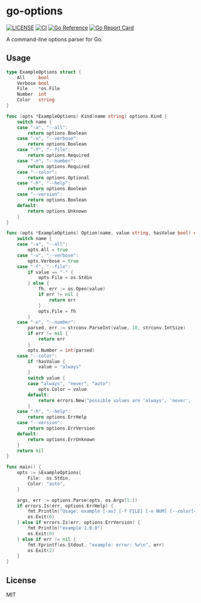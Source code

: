 # go-options

[![LICENSE](https://img.shields.io/github/license/cions/go-options)](https://github.com/cions/go-options/blob/master/LICENSE)
[![CI](https://github.com/cions/go-options/actions/workflows/ci.yml/badge.svg)](https://github.com/cions/go-options/actions/workflows/ci.yml)
[![Go Reference](https://pkg.go.dev/badge/github.com/cions/go-options.svg)](https://pkg.go.dev/github.com/cions/go-options)
[![Go Report Card](https://goreportcard.com/badge/github.com/cions/go-options)](https://goreportcard.com/report/github.com/cions/go-options)

A command-line options parser for Go.

## Usage

```go
type ExampleOptions struct {
	All     bool
	Verbose bool
	File    *os.File
	Number  int
	Color   string
}

func (opts *ExampleOptions) Kind(name string) options.Kind {
	switch name {
	case "-a", "--all":
		return options.Boolean
	case "-v", "--verbose":
		return options.Boolean
	case "-f", "--file":
		return options.Required
	case "-n", "--number":
		return options.Required
	case "--color":
		return options.Optional
	case "-h", "--help":
		return options.Boolean
	case "--version":
		return options.Boolean
	default:
		return options.Unknown
	}
}

func (opts *ExampleOptions) Option(name, value string, hasValue bool) error {
	switch name {
	case "-a", "--all":
		opts.All = true
	case "-v", "--verbose":
		opts.Verbose = true
	case "-f", "--file":
		if value == "-" {
			opts.File = os.Stdin
		} else {
			fh, err := os.Open(value)
			if err != nil {
				return err
			}
			opts.File = fh
		}
	case "-n", "--number":
		parsed, err := strconv.ParseInt(value, 10, strconv.IntSize)
		if err != nil {
			return err
		}
		opts.Number = int(parsed)
	case "--color":
		if !hasValue {
			value = "always"
		}
		switch value {
		case "always", "never", "auto":
			opts.Color = value
		default:
			return errors.New("possible values are 'always', 'never', 'auto'")
		}
	case "-h", "--help":
		return options.ErrHelp
	case "--version":
		return options.ErrVersion
	default:
		return options.ErrUnknown
	}
	return nil
}

func main() {
	opts := &ExampleOptions{
		File:  os.Stdin,
		Color: "auto",
	}

	args, err := options.Parse(opts, os.Args[1:])
	if errors.Is(err, options.ErrHelp) {
		fmt.Println("Usage: example [-av] [-f FILE] [-n NUM] [--color[={always,never,auto}]] [ARGS...]")
		os.Exit(0)
	} else if errors.Is(err, options.ErrVersion) {
		fmt.Println("example 1.0.0")
		os.Exit(0)
	} else if err != nil {
		fmt.Fprintf(os.Stdout, "example: error: %v\n", err)
		os.Exit(2)
	}
}
```

## License

MIT
